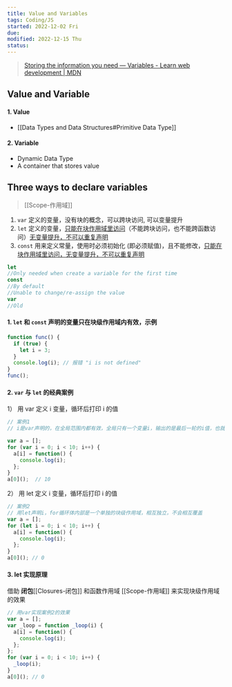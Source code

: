 ```yaml
---
title: Value and Variables
tags: Coding/JS   
started: 2022-12-02 Fri
due: 
modified: 2022-12-15 Thu
status: 
---
```


>[Storing the information you need — Variables - Learn web development | MDN](https://developer.mozilla.org/en-US/docs/Learn/JavaScript/First_steps/Variables)
## Value and Variable
#### 1. Value
- [[Data Types and Data Structures#Primitive Data Type]]
#### 2. Variable
- Dynamic Data Type
- A container that stores value
## Three ways to declare variables
>[[Scope-作用域]]
1. `var` 定义的变量，没有块的概念，可以跨块访问, 可以变量提升
2. `let` 定义的变量，<u>只能在块作用域里访问</u>（不能跨块访问，也不能跨函数访问）<u>无变量提升，不可以重复声明</u>
3. `const` 用来定义常量，使用时必须初始化 (即必须赋值)，且不能修改，<u>只能在块作用域里访问，无变量提升，不可以重复声明</u>

```js
let
//Only needed when create a variable for the first time
const
//By default
//Unable to change/re-assign the value
var
//Old
```

#### 1. `let` 和 `const` 声明的变量只在块级作用域内有效，示例

```js
function func() {
  if (true) {
    let i = 3;
  }
  console.log(i); // 报错 "i is not defined"
}
func();
```

#### 2. `var` 与 `let` 的经典案例
1） 用 var 定义 i 变量，循环后打印 i 的值

```js
// 案例1
// i是var声明的，在全局范围内都有效，全局只有一个变量i，输出的是最后一轮的i值，也就是 10

var a = [];
for (var i = 0; i < 10; i++) {
  a[i] = function() {
    console.log(i);
  };
}
a[0]();  // 10

```

2） 用 let 定义 i 变量，循环后打印 i 的值

```js
// 案例2
// 用let声明i，for循环体内部是一个单独的块级作用域，相互独立，不会相互覆盖
var a = [];
for (let i = 0; i < 10; i++) {
  a[i] = function() {
    console.log(i);
  };
}
a[0](); // 0
```

#### 3. let 实现原理
借助 **闭包**[[Closures-闭包]] 和函数作用域 [[Scope-作用域]] 来实现块级作用域的效果

```js
// 用var实现案例2的效果
var a = [];
var _loop = function _loop(i) {
  a[i] = function() {
    console.log(i);
  };
};
for (var i = 0; i < 10; i++) {
  _loop(i);
}
a[0](); // 0
```
